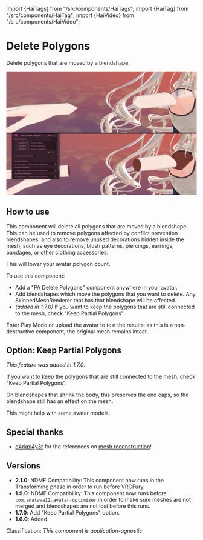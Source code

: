 ﻿import {HaiTags} from "/src/components/HaiTags";
import {HaiTag} from "/src/components/HaiTag";
import {HaiVideo} from "/src/components/HaiVideo";

# Delete Polygons

<HaiTags>
<HaiTag isUniversal={true} />
</HaiTags>

Delete polygons that are moved by a blendshape.

![delete-polygons-compare.png](../img/delete-polygons-compare.png)

## How to use

This component will delete all polygons that are moved by a blendshape. This can be used to remove polygons affected by conflict prevention blendshapes,
and also to remove unused decorations hidden inside the mesh, such as eye decorations, blush patterns, piercings, earrings, bandages, or other clothing accessories.

This will lower your avatar polygon count.

To use this component:
- Add a "PA Delete Polygons" component anywhere in your avatar.
- Add blendshapes which move the polygons that you want to delete. Any SkinnedMeshRenderer that has that blendshape will be affected.
- *(added in 1.7.0)* If you want to keep the polygons that are still connected to the mesh, check "Keep Partial Polygons".

Enter Play Mode or upload the avatar to test the results: as this is a non-destructive component, the original mesh remains intact.

<HaiVideo src="../img/Unity_bcEzE8pap9.mp4"></HaiVideo>

## Option: Keep Partial Polygons

*This feature was added in 1.7.0*.

If you want to keep the polygons that are still connected to the mesh, check "Keep Partial Polygons".

On blendshapes that shrink the body, this preserves the end caps, so the blendshape still has an effect on the mesh.

This might help with some avatar models.

<HaiVideo src="../img/YkcjjmKw2G.mp4"></HaiVideo>

## Special thanks

- [d4rkpl4y3r](https://github.com/d4rkc0d3r/) for the references on [mesh reconstruction](https://github.com/d4rkc0d3r/d4rkAvatarOptimizer)!

## Versions

- **2.1.0**: NDMF Compatibility: This component now runs in the Transforming phase in order to run before VRCFury.
- **1.9.0**: NDMF Compatibility: This component now runs before `com.anatawa12.avatar-optimizer` in order to make sure meshes are not merged and blendshapes are not lost before this runs.
- **1.7.0**: Add "Keep Partial Polygons" option.
- **1.6.0**: Added.

Classification: *This component is application-agnostic.*
